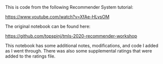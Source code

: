 This is code from the following Recommender System tutorial:

https://www.youtube.com/watch?v=XfAe-HLysOM

The original notebook can be found here:

https://github.com/topspinj/tmls-2020-recommender-workshop

This notebook has some additional notes, modifications, and code I added as I went through.
There was also some supplemental ratings that were added to the ratings file.